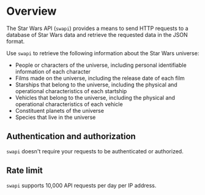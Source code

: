 # Overview

 The Star Wars API (`swapi`) provides a means to send HTTP requests to a database of Star Wars data and retrieve the requested data in the JSON format.

Use `swapi` to retrieve the following information about the Star Wars universe:

* People or characters of the universe, including personal identifiable information of each character
* Films made on the universe, including the release date of each film
* Starships that belong to the universe, including the physical and operational characteristics of each startship
* Vehicles that belong to the universe, including the physical and operational characteristics of each vehicle
* Constituent planets of the universe
* Species that live in the universe

## Authentication and authorization

`swapi` doesn't require your requests to be authenticated or authorized.

## Rate limit

`swapi` supports 10,000 API requests per day per IP address.